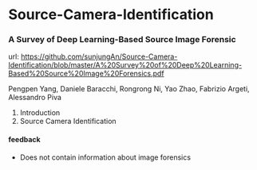 # Source-Camera-Identification

### A Survey of Deep Learning-Based Source Image Forensic
url: https://github.com/sunjungAn/Source-Camera-Identification/blob/master/A%20Survey%20of%20Deep%20Learning-Based%20Source%20Image%20Forensics.pdf

Pengpen Yang, Daniele Baracchi, Rongrong Ni, Yao Zhao, Fabrizio Argeti, Alessandro Piva

1. Introduction
2. Source Camera Identification

#### feedback
+ Does not contain information about image forensics
